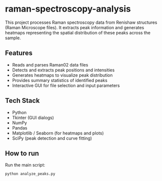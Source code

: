 # raman-spectroscopy-analysis

This project processes Raman spectroscopy data from Renishaw structures (Raman Microscope files). It extracts peak information and generates heatmaps representing the spatial distribution of these peaks across the sample.

## Features
- Reads and parses Raman02 data files
- Detects and extracts peak positions and intensities
- Generates heatmaps to visualize peak distribution
- Provides summary statistics of identified peaks
- Interactive GUI for file selection and input parameters

## Tech Stack
- Python
- Tkinter (GUI dialogs)
- NumPy
- Pandas
- Matplotlib / Seaborn (for heatmaps and plots)
- SciPy (peak detection and curve fitting)

## How to run

Run the main script:

```bash
python analyze_peaks.py
